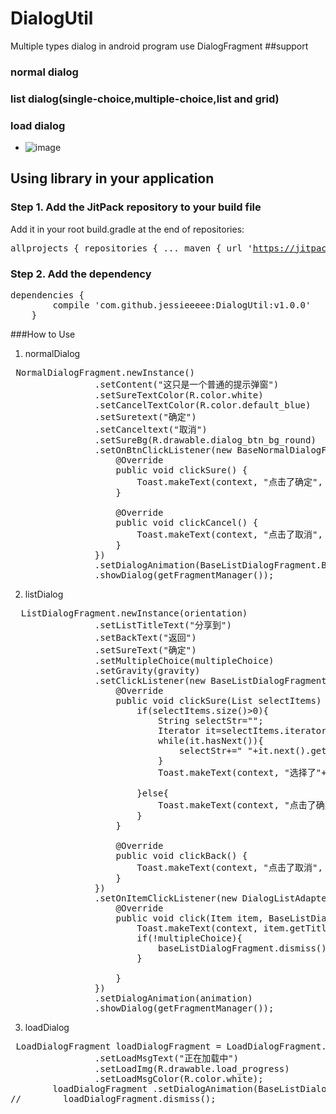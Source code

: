 # DialogUtil
Multiple types dialog in android program use DialogFragment
##support
###  normal dialog
### list dialog(single-choice,multiple-choice,list and grid)
### load dialog

- ![image](https://github.com/jessieeeee/DialogUtil/blob/master/Kapture%202016-12-09%20at%2021.36.33.gif)


## Using library in your application
### Step 1. Add the JitPack repository to your build file
Add it in your root build.gradle at the end of repositories:
	<pre>
	allprojects {
		repositories {
			...
			maven { url 'https://jitpack.io' }
		}
	}
	</pre>
### Step 2. Add the dependency
<pre>
dependencies {
        compile 'com.github.jessieeeee:DialogUtil:v1.0.0'
	}
</pre>
###How to Use
1. normalDialog
<pre>
 NormalDialogFragment.newInstance()
                .setContent("这只是一个普通的提示弹窗")
                .setSureTextColor(R.color.white)
                .setCancelTextColor(R.color.default_blue)
                .setSuretext("确定")
                .setCanceltext("取消")
                .setSureBg(R.drawable.dialog_btn_bg_round)
                .setOnBtnClickListener(new BaseNormalDialogFragment.ClickListener() {
                    @Override
                    public void clickSure() {
                        Toast.makeText(context, "点击了确定", Toast.LENGTH_SHORT).show();
                    }

                    @Override
                    public void clickCancel() {
                        Toast.makeText(context, "点击了取消", Toast.LENGTH_SHORT).show();
                    }
                })
                .setDialogAnimation(BaseListDialogFragment.BOTTOM_TO_TOP)
                .showDialog(getFragmentManager());
</pre>
2. listDialog
<pre>
  ListDialogFragment.newInstance(orientation)
                .setListTitleText("分享到")
                .setBackText("返回")
                .setSureText("确定")
                .setMultipleChoice(multipleChoice)
                .setGravity(gravity)
                .setClickListener(new BaseListDialogFragment.ClickListener() {
                    @Override
                    public void clickSure(List<Item> selectItems) {
                        if(selectItems.size()>0){
                            String selectStr="";
                            Iterator<Item> it=selectItems.iterator();
                            while(it.hasNext()){
                                selectStr+=" "+it.next().getTitle();
                            }
                            Toast.makeText(context, "选择了"+selectStr, Toast.LENGTH_SHORT).show();

                        }else{
                            Toast.makeText(context, "点击了确定", Toast.LENGTH_SHORT).show();
                        }
                    }

                    @Override
                    public void clickBack() {
                        Toast.makeText(context, "点击了取消", Toast.LENGTH_SHORT).show();
                    }
                })
                .setOnItemClickListener(new DialogListAdapter.OnItemClickListener() {
                    @Override
                    public void click(Item item, BaseListDialogFragment baseListDialogFragment) {
                        Toast.makeText(context, item.getTitle(), Toast.LENGTH_SHORT).show();
                        if(!multipleChoice){
                            baseListDialogFragment.dismiss();
                        }

                    }
                })
                .setDialogAnimation(animation)
                .showDialog(getFragmentManager());
</pre>

3. loadDialog
<pre>
 LoadDialogFragment loadDialogFragment = LoadDialogFragment.newInstance()
                .setLoadMsgText("正在加载中")
                .setLoadImg(R.drawable.load_progress)
                .setLoadMsgColor(R.color.white);
        loadDialogFragment .setDialogAnimation(BaseListDialogFragment.BOTTOM_TO_TOP).showDialog(getFragmentManager());
//        loadDialogFragment.dismiss();
</pre>




